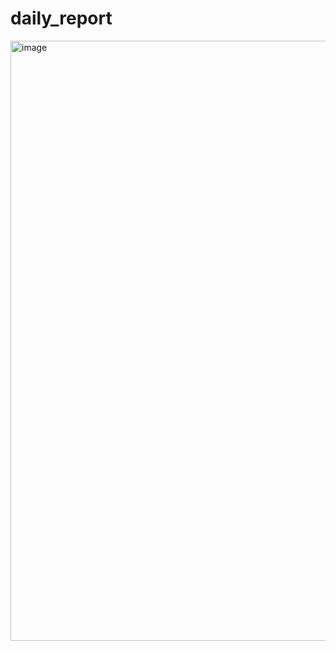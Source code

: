 # daily_report
<img width="960" alt="image" src="https://github.com/bob-g12/daily_report/assets/126374166/4eca078e-becb-400f-bb21-abc6b6bb7e1a">

